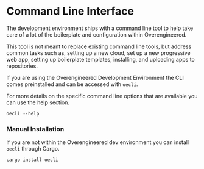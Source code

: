 # Command Line Interface

The development environment ships with a command line tool to help take care of a lot of the 
boilerplate and configuration within Overengineered.

This tool is not meant to replace existing command line tools, but address common tasks such as, 
setting up a new cloud, set up a new progressive web app, setting up boilerplate templates,
installing, and uploading apps to repositories.

If you are using the Overengineered Development Environment the CLI comes preinstalled and can be 
accessed with `oecli`.

For more details on the specific command line options that are available you can use the help 
section.

```rust,ignore
oecli --help
```

### Manual Installation

If you are not within the Overengineered dev environment you can install `oecli` through Cargo.

```rust,ignore
cargo install oecli
```

